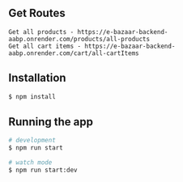 ## Get Routes

```
Get all products - https://e-bazaar-backend-aabp.onrender.com/products/all-products
Get all cart items - https://e-bazaar-backend-aabp.onrender.com/cart/all-cartItems
```

## Installation

```bash
$ npm install
```

## Running the app

```bash
# development
$ npm run start

# watch mode
$ npm run start:dev
```
